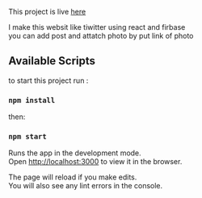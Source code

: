 This project is live [here](https://infallible-spence-e7226b.netlify.app/)

I make this websit like tiwitter using react and firbase  <br/>
you can add post and attatch photo by put link of photo 

## Available Scripts

to start this project run : <br/>
### `npm install`

then:

### `npm start`

Runs the app in the development mode.<br />
Open [http://localhost:3000](http://localhost:3000) to view it in the browser.

The page will reload if you make edits.<br />
You will also see any lint errors in the console.
